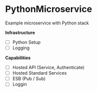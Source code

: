 # PythonMicroservice
Example microservice with Python stack

**Infrastructure**
- [ ] Python Setup
- [ ] Logging

**Capabilities**
- [ ] Hosted API (Service, Authenticate)
- [ ] Hosted Standard Services
- [ ] ESB (Pub / Sub)
- [ ] Loggin

